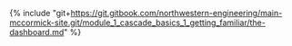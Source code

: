 {% include "git+https://git.gitbook.com/northwestern-engineering/main-mccormick-site.git/module_1_cascade_basics_1_getting_familiar/the-dashboard.md" %}
